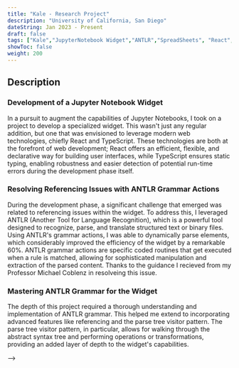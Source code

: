 ```yaml
---
title: "Kale - Research Project"
description: "University of California, San Diego"
dateString: Jan 2023 - Present
draft: false
tags: ["Kale","JupyterNotebook Widget","ANTLR","SpreadSheets", "React", "TypeScript"]
showToc: false
weight: 200
---
```


<!-- ### 🔗 [GitHub](https://github.com/arkalim/Tensorflow/tree/master/VLocNet) -->

## Description


### Development of a Jupyter Notebook Widget
In a pursuit to augment the capabilities of Jupyter Notebooks, I took on a project to develop a specialized widget. This wasn't just any regular addition, but one that was envisioned to leverage modern web technologies, chiefly React and TypeScript. These technologies are both at the forefront of web development; React offers an efficient, flexible, and declarative way for building user interfaces, while TypeScript ensures static typing, enabling robustness and easier detection of potential run-time errors during the development phase itself.

### Resolving Referencing Issues with ANTLR Grammar Actions
During the development phase, a significant challenge that emerged was related to referencing issues within the widget. To address this, I leveraged ANTLR (Another Tool for Language Recognition), which is a powerful tool designed to recognize, parse, and translate structured text or binary files. Using ANTLR's grammar actions, I was able to dynamically parse elements, which considerably improved the efficiency of the widget by a remarkable 60%. ANTLR grammar actions are specific coded routines that get executed when a rule is matched, allowing for sophisticated manipulation and extraction of the parsed content. Thanks to the guidance I recieved from my Professor Michael Coblenz in resolveing this issue.

### Mastering ANTLR Grammar for the Widget
The depth of this project required a thorough understanding and implementation of ANTLR grammar. This helped me extend to incorporating advanced features like referencing and the parse tree visitor pattern. The parse tree visitor pattern, in particular, allows for walking through the abstract syntax tree and performing operations or transformations, providing an added layer of depth to the widget's capabilities.


<!-- 

During my internship, I worked under the guidance of Prof. Pratyush Kumar (Assistant Professor, Department of Computer Science, IIT Madras) where I implemented a **Convolutional Neural Network** for **6-DoF Global Pose Regression** and **Odometry Estimation** from consecutive monocular images. The model estimates the camera pose from a sequence of monocular images from the camera. At each step, the model takes two consecutive frames as input and returns the global and relative pose between the two frames. It was built and trained from scratch in **Tensorflow** and it outperformed traditional feature-based visual localization algorithms, especially in texture-less regions. The neural network was later used by Prof. Pratyush for the localization of robots in GPS denied environments.

``![](/experience/iit-madras/img1.jpeg)
``![](/experience/iit-madras/img2.jpeg)
``![](/experience/iit-madras/img3.jpeg) --> -->
